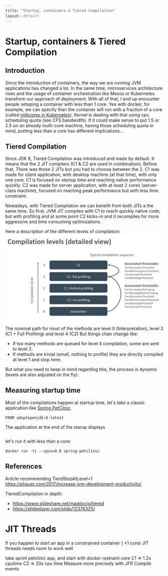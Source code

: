 ```yaml
---
title: "Startup, containers & Tiered Compilation"
layout: default
---
```

# Startup, containers & Tiered Compilation
## Introduction
Since the introduction of containers, the way we are running JVM applications has changed a lot. In the same time, microservices architecture rises and the usage of container orchestration like Mesos or Kubernetes transform our approach of deployment. With all of that, I end up encounter people setuping a container with less than 1 core. Yes with docker, for example, we can specify than the container will run with a fraction of a core (called [millicores in Kubernetes](https://kubernetes.io/docs/concepts/configuration/manage-resources-containers/#resource-units-in-kubernetes)). Kernel is dealing with that using cpu scheduling quota (see CFS bandwidth). If it could make sense to put 1.5 or 2.5 on an already multi-core machine, having those scheduling quota in mind, putting less than a core has different implications...

## Tiered Compilation
Since JDK 8, Tiered Compilation was introduced and made by default. It means that the 2 JIT compilers (C1 & C2 are used in combination). Before that, There was those 2 JITs but you had to choose between the 2. C1 was made for client application, with desktop machine (at that time), with only one core. C1 is focused on startup time and reaching native performance quickly. C2 was made for server application, with at least 2 cores (server-class machine), focused on reaching peak performance but with less time constraint.

Nowadays, with Tiered Compilation we can benefit from both JITs a the same time. So first, JVM JIT compiles with C1 to reach quickly native code, but with profiling and at some point C2 kicks-in and it recompiles for more aggressive and time consuming optimizations. 

Here a description of the different levels of compilation:
![](/assets/2020/05/TieredCompilation_1.png)

The nominal path for most of the methods are level 0 (Interpretation), level 3 (C1 + Full Profiling) and level 4 (C2)
But things chan change like:
- If too many methods are queued for level 4 compilation, some are sent to level 2.
- If methods are trivial (small, nothing to profile) they are directly compiled at level 1 and stop here.

But what you need to keep in mind regarding this, the process is dynamic (levels are also adjusted on the fly).

## Measuring startup time

Most of the compilations happen at startup time, let's take a classic application like [Spring PetClinic](https://github.com/spring-projects/spring-petclinic).
```
FROM adoptopenjdk:8-latest
```

The application at the end of the starup displays
```

```

let's run it with less than a core:
```
docker run -ti --cpus=0.8 spring-petclinic
```


## References
Article recommending TierdStopAtLevel=1
https://phauer.com/2017/increase-jvm-development-productivity/

TieredCompilation in depth: 
- https://www.slideshare.net/maddocig/tiered
- https://slideplayer.com/slide/12376325/


JIT Threads 
==========================

If you happen to start an app in a constrained container ( <1 core)
JIT threads needs room to work well

take sprint petclinic app, and start with docker restraint core
C1 => 1.2s cputime
C2 => 20s cpu time
Measure more precisely with JFR Compile events

